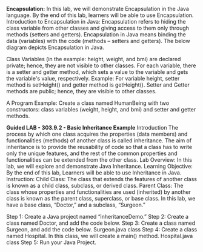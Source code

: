**Encapsulation:**
In this lab, we will demonstrate Encapsulation in the Java language. By the end of this lab, learners will be able to use Encapsulation.
Introduction to Encapsulation in Java: 
Encapsulation refers to hiding the class variable from other classes and giving access to them only through methods (setters and getters).
Encapsulation in Java means binding the data (variables) with the code (methods – setters and getters). The below diagram depicts Encapsulation in Java.

Class Variables (in the example: height, weight, and bmi) are declared private; hence, they are not visible to other classes.
For each variable, there is a setter and getter method, which sets a value to the variable and gets the variable's value, respectively.
Example: For variable height, setter method is setHeight() and getter method is getHeight().
Setter and Getter methods are public; hence, they are visible to other classes.

A Program Example:
Create a class named HumanBeing with two constructors: class variables (weight, height, and bmi) and setter and getter methods.


**Guided LAB - 303.9.2 - Basic Inheritance Example**
Introduction
The process by which one class acquires the properties (data members) and functionalities (methods) of another class is called inheritance. The aim of inheritance is to provide the reusability of code so that a class has to write only the unique features, and the rest of the common properties and functionalities can be extended from the other class.
Lab Overview: 
In this lab, we will explore and demonstrate Java Inheritance.
Learning Objective:
By the end of this lab, Learners will be able to use Inheritance in Java.
Instruction:
Child Class:
The class that extends the features of another class is known as a child class, subclass, or derived class.
Parent Class:
The class whose properties and functionalities are used (inherited) by another class is known as the parent class, superclass, or base class.
In this lab, we have a base class, “Doctor,” and a subclass, “Surgeon.”


Step 1: Create a Java project named “inheritanceDemo.”
Step 2: Create a class named Doctor, and add the code below.
Step 3: Create a class named Surgeon, and add the code below.
Surgeon.java class
Step 4: Create a class named Hospital. In this class, we will create a main() method.
 Hospital.java class
Step 5: Run your Java Project.


